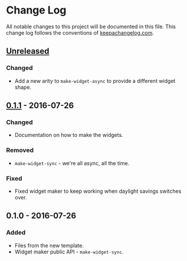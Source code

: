 # Change Log
All notable changes to this project will be documented in this file. This change log follows the conventions of [keepachangelog.com](http://keepachangelog.com/).

## [Unreleased]
### Changed
- Add a new arity to `make-widget-async` to provide a different widget shape.

## [0.1.1] - 2016-07-26
### Changed
- Documentation on how to make the widgets.

### Removed
- `make-widget-sync` - we're all async, all the time.

### Fixed
- Fixed widget maker to keep working when daylight savings switches over.

## 0.1.0 - 2016-07-26
### Added
- Files from the new template.
- Widget maker public API - `make-widget-sync`.

[Unreleased]: https://github.com/your-name/watermark/compare/0.1.1...HEAD
[0.1.1]: https://github.com/your-name/watermark/compare/0.1.0...0.1.1
